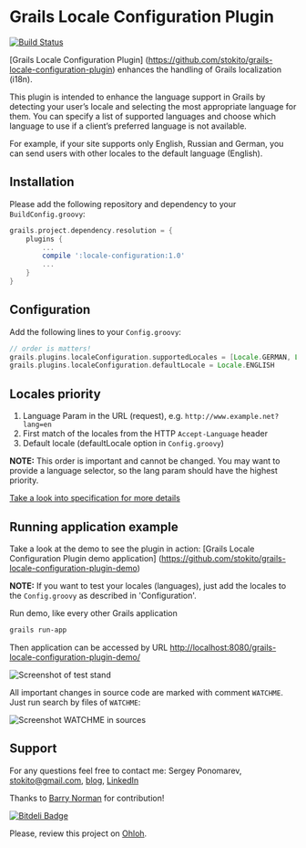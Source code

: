 # Grails Locale Configuration Plugin
[![Build Status](https://travis-ci.org/stokito/grails-locale-configuration-plugin.png?branch=master)](https://travis-ci.org/stokito/grails-locale-configuration-plugin)

[Grails Locale Configuration Plugin] (https://github.com/stokito/grails-locale-configuration-plugin) enhances the handling of Grails localization (i18n).

This plugin is intended to enhance the language support in Grails by detecting your user’s locale and selecting the most appropriate language for them.
You can specify a list of supported languages and choose which language to use if a client’s preferred language is not available.

For example, if your site supports only English, Russian and German, you can send users with other locales to the default language (English).

## Installation
Please add the following repository and dependency to your `BuildConfig.groovy`:
```groovy
grails.project.dependency.resolution = {
    plugins {
        ...
        compile ':locale-configuration:1.0'
        ...
    }
}
```

## Configuration
Add the following lines to your `Config.groovy`:
```groovy
// order is matters!
grails.plugins.localeConfiguration.supportedLocales = [Locale.GERMAN, Locale.ENGLISH]
grails.plugins.localeConfiguration.defaultLocale = Locale.ENGLISH
```

## Locales priority
1. Language Param in the URL (request), e.g. `http://www.example.net?lang=en`
2. First match of the locales from the HTTP `Accept-Language` header
3. Default locale (defaultLocale option in `Config.groovy`)

**NOTE:** This order is important and cannot be changed. You may want to provide a language selector, so the lang param should have the highest priority.

[Take a look into specification for more details](/test/unit/name/stokito/SmartConfigLocaleResolverSpec.groovy)

## Running application example
Take a look at the demo to see the plugin in action: [Grails Locale Configuration Plugin demo application] (https://github.com/stokito/grails-locale-configuration-plugin-demo)

**NOTE:** If you want to test your locales (languages), just add the locales to the `Config.groovy` as described in 'Configuration'.

Run demo, like every other Grails application
```sh
grails run-app
```

Then application can be accessed by URL [http://localhost:8080/grails-locale-configuration-plugin-demo/](http://localhost:8080/grails-locale-configuration-plugin-demo/)

![Screenshot of test stand](/screenshot.png "Screenshot of test stand")

All important changes in source code are marked with comment `WATCHME`. Just run search by files of `WATCHME`:

![Screenshot WATCHME in sources](/screenshot_watchme_in_sources.png "Screenshot WATCHME in sources")


## Support
For any questions feel free to contact me: 
Sergey Ponomarev, stokito@gmail.com, [blog](http://stokito.wordpress.com/), [LinkedIn](https://linkedin.com/in/stokito)

Thanks to [Barry Norman](https://github.com/jigsawIV) for contribution!


[![Bitdeli Badge](https://d2weczhvl823v0.cloudfront.net/stokito/grails-locale-configuration-plugin/trend.png)](https://bitdeli.com/free "Bitdeli Badge")

Please, review this project on [Ohloh](https://www.ohloh.net/p/grails-locale-configuration-plugin).
